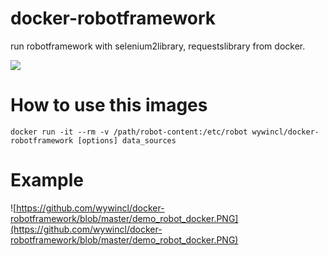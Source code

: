# docker-robotframework
run robotframework with selenium2library, requestslibrary from docker.

[![](https://images.microbadger.com/badges/image/wywincl/docker-robotframework.svg)](http://microbadger.com/images/wywincl/docker-robotframework "Get your own image badge on microbadger.com")

# How to use this images

```
docker run -it --rm -v /path/robot-content:/etc/robot wywincl/docker-robotframework [options] data_sources
```

# Example

![https://github.com/wywincl/docker-robotframework/blob/master/demo_robot_docker.PNG](https://github.com/wywincl/docker-robotframework/blob/master/demo_robot_docker.PNG)

